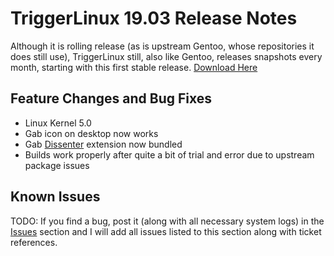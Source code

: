 # TriggerLinux 19.03 Release Notes
Although it is rolling release (as is upstream Gentoo, whose repositories it does still use), TriggerLinux still, also like Gentoo, releases snapshots every month, starting with this first stable release. [Download Here](https://mega.nz/#!5I90hSqS!sdqOLBzg1SBGOkRt8rqnB88bCvO9rZvpHgBT9OVMiy0)

## Feature Changes and Bug Fixes

* Linux Kernel 5.0
* Gab icon on desktop now works
* Gab [Dissenter](https://dissenter.com) extension now bundled
* Builds work properly after quite a bit of trial and error due to upstream package issues

## Known Issues

TODO: If you find a bug, post it (along with all necessary system logs) in the [Issues](https://github.com/realKennyStrawn93/TriggerLinux/issues) section and I will add all issues listed to this section along with ticket references.
